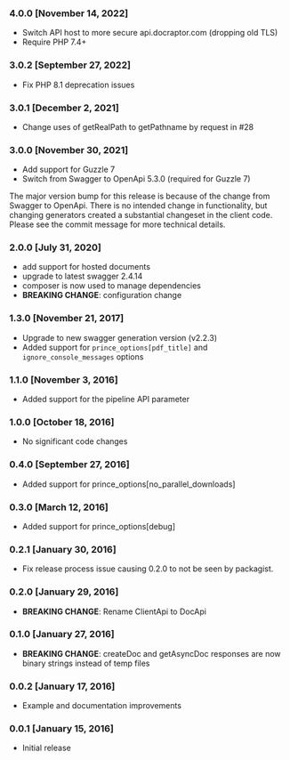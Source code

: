 ### 4.0.0 [November 14, 2022]
* Switch API host to more secure api.docraptor.com (dropping old TLS)
* Require PHP 7.4+

### 3.0.2 [September 27, 2022]
* Fix PHP 8.1 deprecation issues

### 3.0.1 [December 2, 2021]
* Change uses of getRealPath to getPathname by request in #28

### 3.0.0 [November 30, 2021]
* Add support for Guzzle 7
* Switch from Swagger to OpenApi 5.3.0 (required for Guzzle 7)

The major version bump for this release is because of the change from
Swagger to OpenApi. There is no intended change in functionality, but
changing generators created a substantial changeset in the client
code. Please see the commit message for more technical details.

### 2.0.0 [July 31, 2020]
* add support for hosted documents
* upgrade to latest swagger 2.4.14
* composer is now used to manage dependencies
* **BREAKING CHANGE**: configuration change

### 1.3.0 [November 21, 2017]
* Upgrade to new swagger generation version (v2.2.3)
* Added support for `prince_options[pdf_title]` and `ignore_console_messages` options

### 1.1.0 [November 3, 2016]
* Added support for the pipeline API parameter

### 1.0.0 [October 18, 2016]
* No significant code changes

### 0.4.0 [September 27, 2016]
* Added support for prince_options[no_parallel_downloads]

### 0.3.0 [March 12, 2016]
* Added support for prince_options[debug]

### 0.2.1 [January 30, 2016]
* Fix release process issue causing 0.2.0 to not be seen by packagist.

### 0.2.0 [January 29, 2016]
* **BREAKING CHANGE**: Rename ClientApi to DocApi

### 0.1.0 [January 27, 2016]
* **BREAKING CHANGE**: createDoc and getAsyncDoc responses are now binary strings instead of temp files

### 0.0.2 [January 17, 2016]
* Example and documentation improvements

### 0.0.1 [January 15, 2016]
* Initial release
